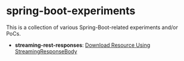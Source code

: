 # spring-boot-experiments

This is a collection of various Spring-Boot-related experiments and/or PoCs.



- **streaming-rest-responses**: [Download Resource Using StreamingResponseBody](https://github.com/excelsiorsoft/spring-boot-experiments/blob/master/streaming-rest-responses/)




